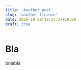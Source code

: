 ```yaml
---
title: 'Another post'
slug: 'another-license'
date: 2019-10-20T19:27:37+10:00
draft: true
---
```


# Bla

bnlabla